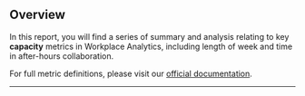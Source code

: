 ## Overview

In this report, you will find a series of summary and analysis relating to key **capacity** metrics in Workplace Analytics, including length of week and time in after-hours collaboration.

For full metric definitions, please visit our [official documentation](https://docs.microsoft.com/en-us/workplace-analytics/use/metric-definitions).

---


